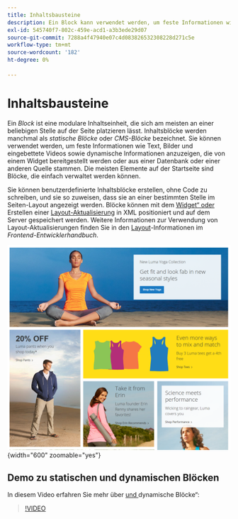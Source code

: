 ```yaml
---
title: Inhaltsbausteine
description: Ein Block kann verwendet werden, um feste Informationen wie Text, Bilder und eingebettete Videos sowie dynamische Informationen anzuzeigen.
exl-id: 545740f7-802c-459e-acd1-a3b3ede29d07
source-git-commit: 7288a4f47940e07c4d083826532308228d271c5e
workflow-type: tm+mt
source-wordcount: '182'
ht-degree: 0%

---
```


# Inhaltsbausteine

Ein _Block_ ist eine modulare Inhaltseinheit, die sich am meisten an einer beliebigen Stelle auf der Seite platzieren lässt. Inhaltsblöcke werden manchmal als _statische Blöcke_ oder _CMS-Blöcke_ bezeichnet. Sie können verwendet werden, um feste Informationen wie Text, Bilder und eingebettete Videos sowie dynamische Informationen anzuzeigen, die von einem Widget bereitgestellt werden oder aus einer Datenbank oder einer anderen Quelle stammen. Die meisten Elemente auf der Startseite sind Blöcke, die einfach verwaltet werden können.

Sie können benutzerdefinierte Inhaltsblöcke erstellen, ohne Code zu schreiben, und sie so zuweisen, dass sie an einer bestimmten Stelle im Seiten-Layout angezeigt werden. Blöcke können mit dem [Widget“ oder ](widget-static-block.md) Erstellen einer [Layout-Aktualisierung](layout-updates.md) in XML positioniert und auf dem Server gespeichert werden. Weitere Informationen zur Verwendung von Layout-Aktualisierungen finden Sie in den [Layout][1]-Informationen im _Frontend-Entwicklerhandbuch_.

![Blöcke auf der Startseite der Beispiel-Storefront](./assets/storefront-blocks-home-page.png){width="600" zoomable="yes"}

## Demo zu statischen und dynamischen Blöcken

In diesem Video erfahren Sie mehr über [ und ](dynamic-blocks.md)dynamische Blöcke“:

>[!VIDEO](https://video.tv.adobe.com/v/3417566?quality=12&learn=on&captions=ger)

[1]: https://developer.adobe.com/commerce/frontend-core/guide/layouts/

